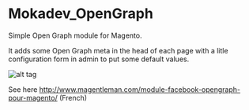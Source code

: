 Mokadev_OpenGraph
=================

Simple Open Graph module for Magento.

It adds some Open Graph meta in the head of each page with a litle configuration form in admin to put some default values.

![alt tag](http://www.magentleman.com/wp-content/uploads/2014/01/configuration-magento-opengrah.jpg)

See here http://www.magentleman.com/module-facebook-opengraph-pour-magento/ (French)
